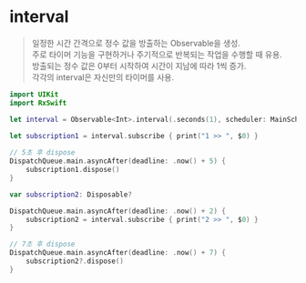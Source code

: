 interval
========

> 일정한 시간 간격으로 정수 값을 방출하는 Observable을 생성.  
> 주로 타이머 기능을 구현하거나 주기적으로 반복되는 작업을 수행할 때 유용.  
> 방출되는 정수 값은 0부터 시작하여 시간이 지남에 따라 1씩 증가.  
> 각각의 interval은 자신만의 타이머를 사용.

```swift
import UIKit
import RxSwift

let interval = Observable<Int>.interval(.seconds(1), scheduler: MainScheduler.instance)
    
let subscription1 = interval.subscribe { print("1 >> ", $0) }

// 5초 후 dispose
DispatchQueue.main.asyncAfter(deadline: .now() + 5) {
    subscription1.dispose()
}

var subscription2: Disposable?

DispatchQueue.main.asyncAfter(deadline: .now() + 2) {
    subscription2 = interval.subscribe { print("2 >> ", $0) }
}

// 7초 후 dispose
DispatchQueue.main.asyncAfter(deadline: .now() + 7) {
    subscription2?.dispose()
}
```
